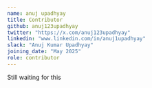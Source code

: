```yaml
---
name: anuj upadhyay
title: Contributor
github: anuj123upadhyay
twitter: "https://x.com/anuj123upadhyay"
linkedin: "www.linkedin.com/in/anuj1upadhyay"
slack: "Anuj Kumar Upadhyay"
joining_date: "May 2025"
role: contributor
---
```


Still waiting for this
